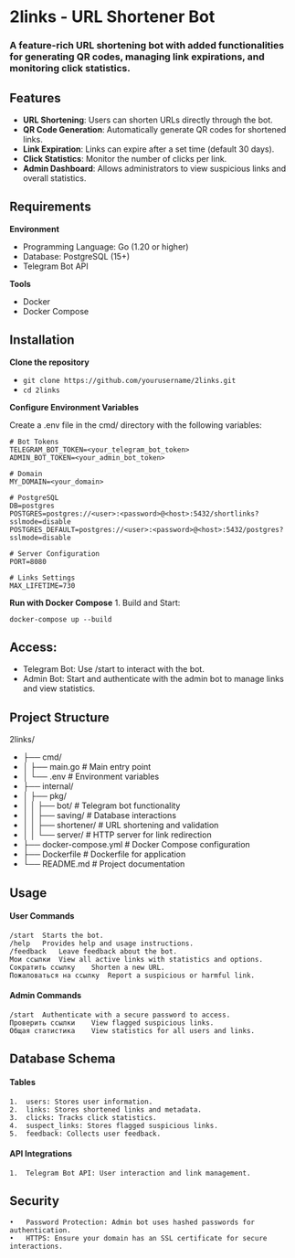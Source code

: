 # 2links - URL Shortener Bot #

### A feature-rich URL shortening bot with added functionalities for generating QR codes, managing link expirations, and monitoring click statistics.

## Features
- **URL Shortening**: Users can shorten URLs directly through the bot.
- **QR Code Generation**: Automatically generate QR codes for shortened links.
- **Link Expiration**: Links can expire after a set time (default 30 days).
- **Click Statistics**: Monitor the number of clicks per link.
- **Admin Dashboard**: Allows administrators to view suspicious links and overall statistics.

## Requirements

**Environment**
- Programming Language: Go (1.20 or higher)
- Database: PostgreSQL (15+)
- Telegram Bot API

**Tools**
- Docker
- Docker Compose

## Installation

**Clone the repository**

- ```git clone https://github.com/yourusername/2links.git```
- ```cd 2links```

**Configure Environment Variables**

Create a .env file in the cmd/ directory with the following variables:
```
# Bot Tokens
TELEGRAM_BOT_TOKEN=<your_telegram_bot_token>
ADMIN_BOT_TOKEN=<your_admin_bot_token>

# Domain
MY_DOMAIN=<your_domain>

# PostgreSQL
DB=postgres
POSTGRES=postgres://<user>:<password>@<host>:5432/shortlinks?sslmode=disable
POSTGRES_DEFAULT=postgres://<user>:<password>@<host>:5432/postgres?sslmode=disable

# Server Configuration
PORT=8080

# Links Settings
MAX_LIFETIME=730
```

**Run with Docker Compose**
	1.	Build and Start:

```docker-compose up --build```

## Access:
- Telegram Bot: Use /start to interact with the bot.
- Admin Bot: Start and authenticate with the admin bot to manage links and view statistics.

## Project Structure

2links/
- ├── cmd/
- │   ├── main.go                # Main entry point
- │   └── .env                   # Environment variables
- ├── internal/
- │   ├── pkg/
- │   │   ├── bot/               # Telegram bot functionality
- │   │   ├── saving/            # Database interactions
- │   │   ├── shortener/         # URL shortening and validation
- │   │   └── server/            # HTTP server for link redirection
- ├── docker-compose.yml         # Docker Compose configuration
- ├── Dockerfile                 # Dockerfile for application
- └── README.md                  # Project documentation

## Usage

#### User Commands

```
/start	Starts the bot.
/help	Provides help and usage instructions.
/feedback	Leave feedback about the bot.
Mои ссылки	View all active links with statistics and options.
Сократить ссылку	Shorten a new URL.
Пожаловаться на ссылку	Report a suspicious or harmful link.
```

#### Admin Commands

```
/start	Authenticate with a secure password to access.
Проверить ссылки	View flagged suspicious links.
Общая статистика	View statistics for all users and links.
```

## Database Schema

#### Tables
	1.	users: Stores user information.
	2.	links: Stores shortened links and metadata.
	3.	clicks: Tracks click statistics.
	4.	suspect_links: Stores flagged suspicious links.
	5.	feedback: Collects user feedback.

#### API Integrations
	1.	Telegram Bot API: User interaction and link management.

## Security
	•	Password Protection: Admin bot uses hashed passwords for authentication.
	•	HTTPS: Ensure your domain has an SSL certificate for secure interactions.


